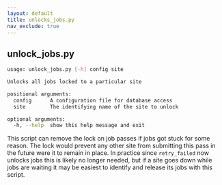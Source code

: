 ```yaml
---
layout: default
title: unlocks_jobs.py
nav_exclude: true
---
```


## unlock_jobs.py
```bash
usage: unlock_jobs.py [-h] config site

Unlocks all jobs locked to a particular site

positional arguments:
  config      A configuration file for database access
  site        The identifying name of the site to unlock

optional arguments:
  -h, --help  show this help message and exit
```
This script can remove the lock on job passes if jobs got stuck for some reason. The lock would prevent any other site from submitting this pass in the future were it to remain in place. In practice since `retry_failed` now unlocks jobs this is likely no longer needed, but if a site goes down while jobs are waiting it may be easiest to identify and release its jobs with this script.
